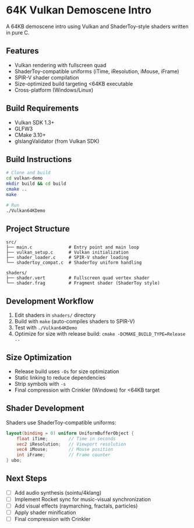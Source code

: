 # 64K Vulkan Demoscene Intro

A 64KB demoscene intro using Vulkan and ShaderToy-style shaders written in pure C.

## Features
- Vulkan rendering with fullscreen quad
- ShaderToy-compatible uniforms (iTime, iResolution, iMouse, iFrame)
- SPIR-V shader compilation
- Size-optimized build targeting <64KB executable
- Cross-platform (Windows/Linux)

## Build Requirements
- Vulkan SDK 1.3+
- GLFW3
- CMake 3.10+
- glslangValidator (from Vulkan SDK)

## Build Instructions

```bash
# Clone and build
cd vulkan-demo
mkdir build && cd build
cmake ..
make

# Run
./Vulkan64KDemo
```

## Project Structure
```
src/
├── main.c              # Entry point and main loop
├── vulkan_setup.c      # Vulkan initialization
├── shader_loader.c     # SPIR-V shader loading
└── shadertoy_compat.c  # ShaderToy uniform handling

shaders/
├── shader.vert         # Fullscreen quad vertex shader
└── shader.frag         # Fragment shader (ShaderToy style)
```

## Development Workflow
1. Edit shaders in `shaders/` directory
2. Build with `make` (auto-compiles shaders to SPIR-V)
3. Test with `./Vulkan64KDemo`
4. Optimize for size with release build: `cmake -DCMAKE_BUILD_TYPE=Release ..`

## Size Optimization
- Release build uses `-Os` for size optimization
- Static linking to reduce dependencies
- Strip symbols with `-s`
- Final compression with Crinkler (Windows) for <64KB target

## Shader Development
Shaders use ShaderToy-compatible uniforms:
```glsl
layout(binding = 0) uniform UniformBufferObject {
    float iTime;        // Time in seconds
    vec2 iResolution;   // Viewport resolution
    vec4 iMouse;        // Mouse position
    int iFrame;         // Frame counter
} ubo;
```

## Next Steps
- [ ] Add audio synthesis (sointu/4klang)
- [ ] Implement Rocket sync for music-visual synchronization
- [ ] Add visual effects (raymarching, fractals, particles)
- [ ] Apply shader minification
- [ ] Final compression with Crinkler